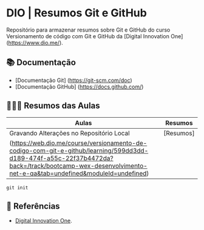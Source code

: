 
# DIO | Resumos Git e GitHub

Repositório para armazenar resumos sobre Git e GitHub do curso Versionamento de código com Git e GitHub da [Digital Innovation One] (https://www.dio.me/).

## 📚 Documentação
- [Documentação Git] (https://git-scm.com/doc)
- [Documentação GitHub] (https://docs.github.com/)

## 👩🏻‍💻 Resumos das Aulas

| Aulas | Resumos |
|-------|---------|
| Gravando Alterações no Repositório Local | [Resumos]
(https://web.dio.me/course/versionamento-de-codigo-com-git-e-github/learning/599dd3dd-d189-474f-a55c-22f37b4472da?back=/track/bootcamp-wex-desenvolvimento-net-e-qa&tab=undefined&moduleId=undefined) |

```
git init
```

## 🔎 Referências
- [Digital Innovation One](https://www.dio.me/).